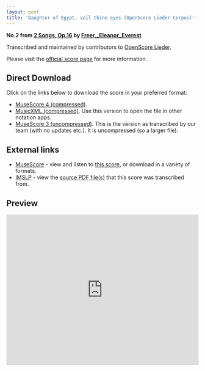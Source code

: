 ```yaml
---
layout: post
title: 'Daughter of Egypt, veil thine eyes (OpenScore Lieder Corpus)'
---
```


__No.2 from [2 Songs, Op.16](https://fourscoreandmore.org/openscore/lieder/Freer,_Eleanor_Everest/2_Songs,_Op.16/) by [Freer,_Eleanor_Everest](https://fourscoreandmore.org/openscore/lieder/Freer,_Eleanor_Everest)__

Transcribed and maintained by contributors to [OpenScore Lieder].

Please visit the [official score page] for more information.

[official score page]: https://musescore.com/openscore-lieder-corpus/scores/6598677
[OpenScore Lieder]: https://musescore.com/openscore-lieder-corpus

## Direct Download

Click on the links below to download the score in your preferred format:
- [MuseScore 4 (compressed)](https://github.com/openscore/lieder/blob/main/scores/Freer,_Eleanor_Everest/2_Songs,_Op.16/2_Daughter_of_Egypt,_veil_thine_eyes/lc6598677.mscz?raw=true).
- [MusicXML (compressed)](https://github.com/openscore/lieder/blob/main/scores/Freer,_Eleanor_Everest/2_Songs,_Op.16/2_Daughter_of_Egypt,_veil_thine_eyes/lc6598677.mxl?raw=true). Use this version to open the file in other notation apps.
- [MuseScore 3 (uncompressed)](https://github.com/openscore/lieder/blob/main/scores/Freer,_Eleanor_Everest/2_Songs,_Op.16/2_Daughter_of_Egypt,_veil_thine_eyes/lc6598677.mscx?raw=true). This is the version as transcribed by our team (with no updates etc.). It is uncompressed (so a larger file).

## External links

- [MuseScore] - view and listen to [this score][MuseScore], or download in a variety of formats.
- [IMSLP] - view the [source PDF file(s)][IMSLP] that this score was transcribed from.

[MuseScore]: https://musescore.com/score/6598677
[IMSLP]: https://imslp.org/wiki/Special:ReverseLookup/33081

## Preview

<iframe width="100%" height="394" src="https://musescore.com/openscore-lieder-corpus/scores/6598677/embed" frameborder="0" allowfullscreen allow="autoplay; fullscreen"></iframe>

